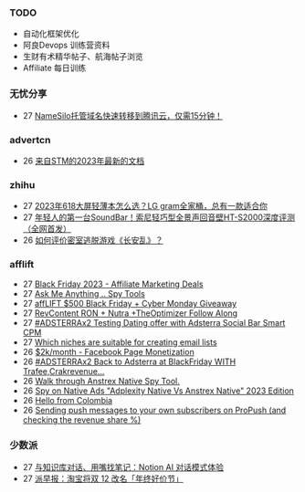 ### TODO
-  自动化框架优化
-  阿良Devops 训练营资料
-  生财有术精华帖子、航海帖子浏览
-  Affiliate 每日训练

### 无忧分享
<!-- ruyo:START -->
-  27 [NameSilo托管域名快速转移到腾讯云，仅需15分钟！](https://51.ruyo.net/18548.html)<!-- ruyo:END -->

### advertcn
<!-- advertcn:START -->
-  26 [来自STM的2023年最新的文档](https://www.advertcn.com/forum.php?mod=viewthread&tid=113086)<!-- advertcn:END -->

### zhihu
<!-- zhihu:START -->
-  27 [2023年618大屏轻薄本怎么选？LG gram全家桶，总有一款适合你](http://zhuanlan.zhihu.com/p/632641888?utm_campaign=rss&utm_medium=rss&utm_source=rss&utm_content=title)
-  27 [年轻人的第一台SoundBar！索尼轻巧型全景声回音壁HT-S2000深度评测（全网首发）](http://zhuanlan.zhihu.com/p/630990296?utm_campaign=rss&utm_medium=rss&utm_source=rss&utm_content=title)
-  26 [如何评价密室逃脱游戏《长安乱》？](http://www.zhihu.com/question/563950552/answer/3045961312?utm_campaign=rss&utm_medium=rss&utm_source=rss&utm_content=title)<!-- zhihu:END -->

### afflift
<!-- afflift:START -->
-  27 [Black Friday 2023 - Affiliate Marketing Deals](https://afflift.com/f/threads/black-friday-2023-affiliate-marketing-deals.12085/)
-  27 [Ask Me Anything .. Spy Tools](https://afflift.com/f/threads/ask-me-anything-spy-tools.9343/)
-  27 [affLIFT $500 Black Friday + Cyber Monday Giveaway](https://afflift.com/f/threads/afflift-500-black-friday-cyber-monday-giveaway.12105/)
-  27 [RevContent RON + Nutra +TheOptimizer Follow Along](https://afflift.com/f/threads/revcontent-ron-nutra-theoptimizer-follow-along.7210/)
-  27 [#ADSTERRAx2 Testing Dating offer with Adsterra Social Bar Smart CPM](https://afflift.com/f/threads/adsterrax2-testing-dating-offer-with-adsterra-social-bar-smart-cpm.12092/)
-  27 [Which niches are suitable for creating email lists](https://afflift.com/f/threads/which-niches-are-suitable-for-creating-email-lists.11777/)
-  26 [$2k/month - Facebook Page Monetization](https://afflift.com/f/threads/2k-month-facebook-page-monetization.10637/)
-  26 [#ADSTERRAx2 Back to Adsterra at BlackFriday WITH Trafee,Crakrevenue...](https://afflift.com/f/threads/adsterrax2-back-to-adsterra-at-blackfriday-with-trafee-crakrevenue.12115/)
-  26 [Walk through Anstrex Native Spy Tool.](https://afflift.com/f/threads/walk-through-anstrex-native-spy-tool.9819/)
-  26 [Spy on Native Ads &quot;Adplexity Native Vs Anstrex Native&quot; 2023 Edition](https://afflift.com/f/threads/spy-on-native-ads-adplexity-native-vs-anstrex-native-2023-edition.12116/)
-  26 [Hello from Colombia](https://afflift.com/f/threads/hello-from-colombia.12114/)
-  26 [Sending push messages to your own subscribers on ProPush &lpar;and checking the revenue share %&rpar;](https://afflift.com/f/threads/sending-push-messages-to-your-own-subscribers-on-propush-and-checking-the-revenue-share.10040/)<!-- afflift:END -->

### 少数派
<!-- sspai:START -->
-  27 [与知识库对话、用嘴找笔记：Notion AI 对话模式体验](https://sspai.com/post/84597)
-  27 [派早报：淘宝将双 12 改名「年终好价节」](https://sspai.com/post/84648)<!-- sspai:END -->
